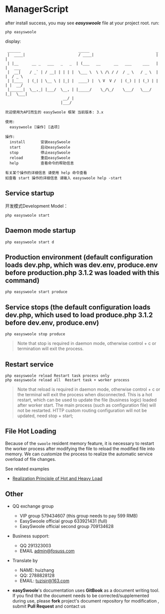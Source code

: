 # ManagerScript
after install success, you may see ***easyswoole*** file at your project root.
run:
```
php easyswoole
```
display:
```
 ______                          _____                              _
 |  ____|                        / ____|                            | |
 | |__      __ _   ___   _   _  | (___   __      __   ___     ___   | |   ___
 |  __|    / _` | / __| | | | |  \___ \  \ \ /\ / /  / _ \   / _ \  | |  / _ \
 | |____  | (_| | \__ \ | |_| |  ____) |  \ V  V /  | (_) | | (_) | | | |  __/
 |______|  \__,_| |___/  \__, | |_____/    \_/\_/    \___/   \___/  |_|  \___|
                          __/ |
                         |___/

欢迎使用为API而生的 easySwoole 框架 当前版本: 3.x

使用:
  easyswoole [操作] [选项]

操作:
  install       安装easySwoole
  start         启动easySwoole
  stop          停止easySwoole
  reload        重启easySwoole
  help          查看命令的帮助信息

有关某个操作的详细信息 请使用 help 命令查看 
如查看 start 操作的详细信息 请输入 easyswoole help -start
```
## Service startup
开发模式Development Model： 
```
php easyswoole start
```
## Daemon mode startup
```
php easyswoole start d
```
## Production environment (default configuration loads dev.php, which was dev.env, produce.env before production.php 3.1.2 was loaded with this command)
```
php easyswoole start produce
```
## Service stops (the default configuration loads dev.php, which used to load produce.php 3.1.2 before dev.env, produce.env)
```
php easyswoole stop produce
```
> Note that stop is required in daemon mode, otherwise control + c or termination will exit the process.

## Restart service
```text
php easyswoole reload Restart task process only
php easyswoole reload all  Restart task + worker process
```
> Note that reload is required in daemon mode, otherwise control + c or the terminal will exit the process when disconnected. This is a hot restart, which can be used to update the file (business logic) loaded after worker start. The main process (such as configuration file) will not be restarted. HTTP custom routing configuration will not be updated, need stop + start;

## File Hot Loading

Because of the `swoole` resident memory feature, it is necessary to restart the worker process after modifying the file to reload the modified file into memory. We can customize the process to realize the automatic service overload of file changes.

See related examples

- [Realization Principle of Hot and Heavy Load](../Other/hotReload.md)


## Other

- QQ exchange group
     - VIP group 579434607 (this group needs to pay 599 RMB)
     - EasySwoole official group 633921431 (full)
     - EasySwoole official second group 709134628
    
- Business support:
     - QQ 291323003
     - EMAIL admin@fosuss.com
     
- Translate by
     - NAME: huizhang
     - QQ: 2788828128
     - EMAIL: <a href="mailto:tuzisir@163.com">tuzisir@163.com</a>


- **easySwoole**'s documentation uses **GitBook** as a document writing tool. If you find that the document needs to be corrected/supplemented during use, please **fork** project's document repository for modification , submit **Pull Request** and contact us